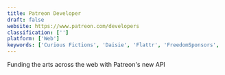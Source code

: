 ```yaml
---
title: Patreon Developer
draft: false 
website: https://www.patreon.com/developers
classification: ['']
platform: ['Web']
keywords: ['Curious Fictions', 'Daisie', 'Flattr', 'FreedomSponsors', 'Fundabit.co', 'Ko-fi', 'Lens by Patreon', 'Level Music', 'Neufund', 'Open Collective', 'Patreon', 'PayPal', 'Podia', 'Rekonise', 'Rockajoint', 'SportyCo Beta', 'Teachable', 'Worthyt Appreciations']
---
```

Funding the arts across the web with Patreon's new API